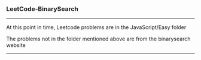 ### LeetCode-BinarySearch
-----------------------------------------------

At this point in time, Leetcode problems are in the JavaScript/Easy folder

The problems not in the folder mentioned above are from the binarysearch website

-----------------------------------------------
